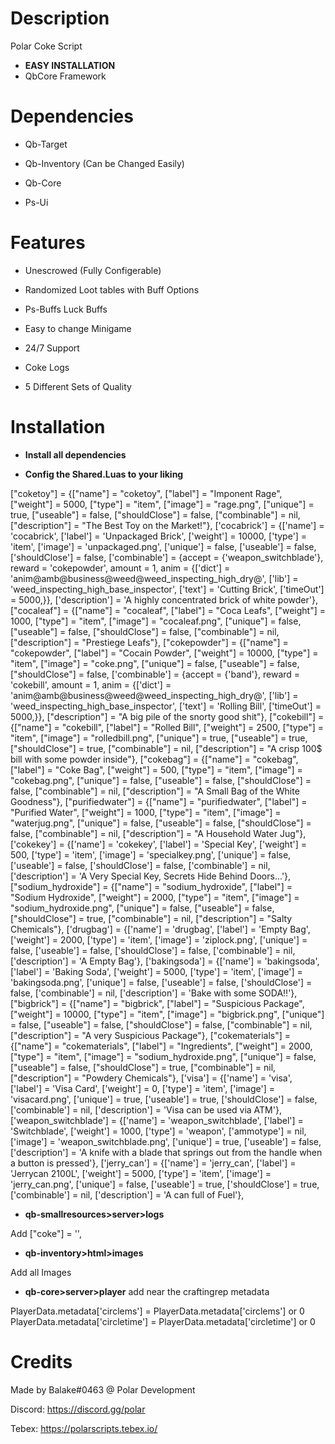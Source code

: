 # Description
Polar Coke Script
* **EASY INSTALLATION**
* QbCore Framework



# Dependencies

-  Qb-Target

-  Qb-Inventory (Can be Changed Easily)

-  Qb-Core

-  Ps-Ui



# Features

+ Unescrowed (Fully Configerable)

+ Randomized Loot tables with Buff Options

+ Ps-Buffs Luck Buffs

+ Easy to change Minigame

+ 24/7 Support

+ Coke Logs

+ 5 Different Sets of Quality


# Installation

* **Install all dependencies**

* **Config the Shared.Luas to your liking**

["coketoy"] 				 = {["name"] = "coketoy", 			  	  		["label"] = "Imponent Rage",   		["weight"] = 5000, 		["type"] = "item", 		["image"] = "rage.png", 				["unique"] = true, 	["useable"] = false, 	["shouldClose"] = false,	["combinable"] = nil,   ["description"] = "The Best Toy on the Market!"},
['cocabrick'] 					 = {['name'] = 'cocabrick', 			 	  	  	['label'] = 'Unpackaged Brick', 				['weight'] = 10000, 		['type'] = 'item', 		['image'] = 'unpackaged.png', 			['unique'] = false, 	['useable'] = false, 	['shouldClose'] = false,	   ['combinable'] = {accept = {'weapon_switchblade'}, reward = 'cokepowder', amount = 1, anim = {['dict'] = 'anim@amb@business@weed@weed_inspecting_high_dry@', ['lib'] = 'weed_inspecting_high_base_inspector', ['text'] = 'Cutting Brick', ['timeOut'] = 5000,}},   ['description'] = 'A highly concentrated brick of white powder'},
["cocaleaf"] 				 = {["name"] = "cocaleaf", 			  	  			["label"] = "Coca Leafs",   			["weight"] = 1000, 		["type"] = "item", 		["image"] = "cocaleaf.png", 				["unique"] = false, 	["useable"] = false, 	["shouldClose"] = false,	["combinable"] = nil,   ["description"] = "Prestiege Leafs"},
["cokepowder"] 				 = {["name"] = "cokepowder", 			  	  		["label"] = "Cocain Powder",   		["weight"] = 10000, 		["type"] = "item", 		["image"] = "coke.png", 				["unique"] = false, 	["useable"] = false, 	["shouldClose"] = false,	['combinable'] = {accept = {'band'}, reward = 'cokebill', amount = 1, anim = {['dict'] = 'anim@amb@business@weed@weed_inspecting_high_dry@', ['lib'] = 'weed_inspecting_high_base_inspector', ['text'] = 'Rolling Bill', ['timeOut'] = 5000,}}, ["description"] = "A big pile of the snorty good shit"},
["cokebill"] 				 = {["name"] = "cokebill", 			  	  		["label"] = "Rolled Bill",   		["weight"] = 2500, 		["type"] = "item", 		["image"] = "rolledbill.png", 				["unique"] = true, 	["useable"] = true, 	["shouldClose"] = true,	["combinable"] = nil,   ["description"] = "A crisp 100$ bill with some powder inside"},
["cokebag"] 				 = {["name"] = "cokebag", 						["label"] = "Coke Bag", 	   		["weight"] = 500, 		["type"] = "item", 		["image"] = "cokebag.png", 				["unique"] = false, 	["useable"] = false, 	["shouldClose"] = false,	["combinable"] = nil,   ["description"] = "A Small Bag of the White Goodness"},
["purifiedwater"] 		 	 = {["name"] = "purifiedwater",           		  		["label"] = "Purified Water",	 		["weight"] = 1000, 		["type"] = "item", 		["image"] = "waterjug.png", 		    		["unique"] = false, 	["useable"] = false, 	["shouldClose"] = false,   	["combinable"] = nil,   ["description"] = "A Household Water Jug"},
['cokekey'] 				 = {['name'] = 'cokekey', 						['label'] = 'Special Key', 			['weight'] = 500, 		['type'] = 'item', 		['image'] = 'specialkey.png', 			    	['unique'] = false, 	['useable'] = false, 	['shouldClose'] = false,   	['combinable'] = nil,   ['description'] = 'A Very Special Key, Secrets Hide Behind Doors...'},
["sodium_hydroxide"] 			 = {["name"] = "sodium_hydroxide", 					["label"] = "Sodium Hydroxide", 		["weight"] = 2000, 		["type"] = "item", 		["image"] = "sodium_hydroxide.png", 			["unique"] = false, 	["useable"] = false, 	["shouldClose"] = true,	   	["combinable"] = nil,   ["description"] = "Salty Chemicals"},
['drugbag'] 				 = {['name'] = 'drugbag', 						['label'] = 'Empty Bag', 			['weight'] = 2000, 		['type'] = 'item', 		['image'] = 'ziplock.png', 				['unique'] = false, 	['useable'] = false, 	['shouldClose'] = false,   	['combinable'] = nil,   ['description'] = 'A Empty Bag'},
['bakingsoda'] 				 = {['name'] = 'bakingsoda', 						['label'] = 'Baking Soda', 			['weight'] = 5000, 		['type'] = 'item', 		['image'] = 'bakingsoda.png', 			    	['unique'] = false, 	['useable'] = false, 	['shouldClose'] = false,   	['combinable'] = nil,   ['description'] = 'Bake with some SODA!!'},
["bigbrick"] 				 = {["name"] = "bigbrick", 			  	  		["label"] = "Suspicious Package",   		["weight"] = 10000, 		["type"] = "item", 		["image"] = "bigbrick.png", 				["unique"] = false, 	["useable"] = false, 	["shouldClose"] = false,	["combinable"] = nil,   ["description"] = "A very Suspicious Package"},
["cokematerials"] 			 = {["name"] = "cokematerials", 					["label"] = "Ingredients", 		["weight"] = 2000, 		["type"] = "item", 		["image"] = "sodium_hydroxide.png", 			["unique"] = false, 	["useable"] = false, 	["shouldClose"] = true,	   	["combinable"] = nil,   ["description"] = "Powdery Chemicals"},
	['visa'] 					 	 = {['name'] = 'visa', 			 	  	  		['label'] = 'Visa Card', 				['weight'] = 0, 		['type'] = 'item', 		['image'] = 'visacard.png', 			['unique'] = true, 		['useable'] = true, 	['shouldClose'] = false,   ['combinable'] = nil,   ['description'] = 'Visa can be used via ATM'},
	['weapon_switchblade'] 			 = {['name'] = 'weapon_switchblade', 	 	  	['label'] = 'Switchblade', 				['weight'] = 1000, 		['type'] = 'weapon', 	['ammotype'] = nil,						['image'] = 'weapon_switchblade.png', 	['unique'] = true, 		['useable'] = false, 	['description'] = 'A knife with a blade that springs out from the handle when a button is pressed'},
	 ['jerry_can'] 			 		 = {['name'] = 'jerry_can', 					['label'] = 'Jerrycan 2100L', 			['weight'] = 5000, 	['type'] = 'item', 		['image'] = 'jerry_can.png', 			['unique'] = false, 	['useable'] = true, 	['shouldClose'] = true,    ['combinable'] = nil,   ['description'] = 'A can full of Fuel'},

* **qb-smallresources>server>logs**

Add ["coke"] = '',

* **qb-inventory>html>images**

Add all Images



* **qb-core>server>player** add near the craftingrep metadata

 PlayerData.metadata['circlems'] = PlayerData.metadata['circlems'] or 0
    PlayerData.metadata['circletime'] = PlayerData.metadata['circletime'] or 0




# Credits
Made by Balake#0463 @ Polar Development

Discord: https://discord.gg/polar

Tebex: https://polarscripts.tebex.io/